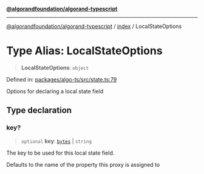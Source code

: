 [**@algorandfoundation/algorand-typescript**](../../README.md)

***

[@algorandfoundation/algorand-typescript](../../README.md) / [index](../README.md) / LocalStateOptions

# Type Alias: LocalStateOptions

> **LocalStateOptions**: `object`

Defined in: [packages/algo-ts/src/state.ts:79](https://github.com/algorandfoundation/puya-ts/blob/main/packages/algo-ts/src/state.ts#L79)

Options for declaring a local state field

## Type declaration

### key?

> `optional` **key**: [`bytes`](bytes.md) \| `string`

The key to be used for this local state field.

Defaults to the name of the property this proxy is assigned to
